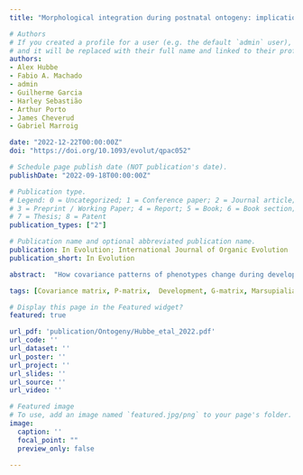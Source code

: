 ```yaml
---
title: "Morphological integration during postnatal ontogeny: implications for evolutionary biology"

# Authors
# If you created a profile for a user (e.g. the default `admin` user), write the username (folder name) here 
# and it will be replaced with their full name and linked to their profile.
authors:
- Alex Hubbe
- Fabio A. Machado
- admin
- Guilherme Garcia
- Harley Sebastião
- Arthur Porto
- James Cheverud
- Gabriel Marroig

date: "2022-12-22T00:00:00Z"
doi: "https://doi.org/10.1093/evolut/qpac052"

# Schedule page publish date (NOT publication's date).
publishDate: "2022-09-18T00:00:00Z"

# Publication type.
# Legend: 0 = Uncategorized; 1 = Conference paper; 2 = Journal article;
# 3 = Preprint / Working Paper; 4 = Report; 5 = Book; 6 = Book section;
# 7 = Thesis; 8 = Patent
publication_types: ["2"]

# Publication name and optional abbreviated publication name.
publication: In Evolution; International Journal of Organic Evolution
publication_short: In Evolution

abstract:  "How covariance patterns of phenotypes change during development is fundamental for a broader understanding of evolution. There is compelling evidence that mammalian skull covariance patterns change during ontogeny. However, it is unclear to what extent variation in covariance patterns during ontogeny can impact the response to selection. To tackle this question we explored: i) the extent to which covariance patterns change during postnatal ontogeny; ii) in which ontogenetic stages covariance patterns differ the most, and iii) the extent to which the phenotypic covariance pattern at different ontogenetic stages can be explained by the same processes determining additive genetic covariance. We sampled postnatal ontogenetic series for both marsupials, and placentals. Within each ontogenetic series, we compared covariance matrices ( P -matrices) at different ontogenetic stages. Furthermore, we compared these P -matrices to two target matrices [adult P -matrix and an additive genetic covariance matrix ( G -matrix)]. Our results show that for all ontogenetic series, covariance patterns from weaning onward are conserved and probably shaped by the same processes determining the G -matrix. We conclude that irrespective of eventual differences in how selection operates during most of postnatal ontogeny, the net response to such pressures will probably not be affected by ontogenetic differences in the covariance pattern."

tags: [Covariance matrix, P-matrix,  Development, G-matrix, Marsupialia, Placentalia]

# Display this page in the Featured widget?
featured: true

url_pdf: 'publication/Ontogeny/Hubbe_etal_2022.pdf'
url_code: ''
url_dataset: ''
url_poster: ''
url_project: ''
url_slides: ''
url_source: ''
url_video: ''

# Featured image
# To use, add an image named `featured.jpg/png` to your page's folder. 
image:
  caption: ''
  focal_point: ""
  preview_only: false

---
```


